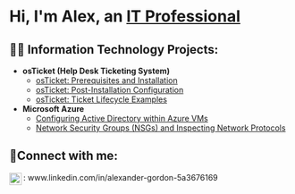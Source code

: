 <h1>Hi, I'm Alex, an <a href="https://linkedin.com/in/Josh">IT Professional</a></h1>

<h2>👨‍💻 Information Technology Projects:</h2>

- <b>osTicket (Help Desk Ticketing System)</b>
  - [osTicket: Prerequisites and Installation](https://github.com/Rizzledizzle4/osticket-prereqs)
  - [osTicket: Post-Installation Configuration](https://github.com/Rizzledizzle4/post-install-config)
  - [osTicket: Ticket Lifecycle Examples](https://github.com/Rizzledizzle4/ticket-lifecycle)
- <b>Microsoft Azure</b>
  - [Configuring Active Directory within Azure VMs](https://github.com/Rizzledizzle4/configure-ad)
  - [Network Security Groups (NSGs) and Inspecting Network Protocols](https://github.com/Rizzledizzle4/azure-network-protocol)

<h2>🤳Connect with me:</h2>
<img align="left" alt="Josh | LinkedIn" width="22px" src="https://cdn.jsdelivr.net/npm/simple-icons@v3/icons/linkedin.svg" />: www.linkedin.com/in/alexander-gordon-5a3676169
